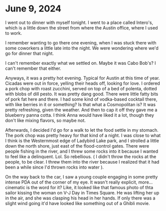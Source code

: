 # June 9, 2024
I went out to dinner with myself tonight. I went to a place
called Intero's, which is a little down the street from where
the Austin office, where I used to work.

I remember wanting to go there one evening, when I was stuck
there with some coworkers a little late into the night.
We were wondering where we'd go for dinner that night.

I can't remember exactly what we settled on. Maybe it was Cabo 
Bob's? I can't remember that either.

Anyways, it was a pretty hot evening. Typical for Austin at 
this time of year. Cicadas were out in force, yelling their
heads off, looking for love. I ordered a pork chop with roast
zucchini, served on top of a bed of polenta, dotted with blobs
of dill pesto. It was pretty dang good. There were little fatty
bits of pork fat here and there. I had some kind of vodka-based
cocktail there, with like berries in it or something? Is that
what a Cosmopolitan is? It was pretty refreshing, given the
weather. And then to cap it off they gave me a blueberry 
panna cotta. I think Anna would have liked it a lot, though
they don't like mixing flavors, so maybe not.

Afterwards, I decided I'd go for a walk to let the food settle
in my stomach. The pork chop was pretty heavy for that kind of
a night. I was close to what I think is the Westernmost edge of 
Ladybird Lake park, and I strolled a little down the north shore, 
just east of the flood-control gates. There were people fishing
in the river, and I threw some rocks into it because I wanted to 
feel like a delinquent. Lol. So rebellious. ( I didn't throw 
the rocks at the people, to be clear. I threw them into the river
because I realized that it had been a while since I'd thrown rocks
into water ).

On the way back to the car, I saw a young couple engaging in 
some pretty intense PDA out of the corner of my eye. It 
wasn't really explicit, more... cinematic is the word for it?
Like, it looked like that famous photo of thta sailor kissing 
the woman on V-J Day in Times Square. He was lifting her up in 
the air, and she was clasping his head in her hands. If only 
there was a slight wind going it'd have looked like something
out of a Ghibli movie.
